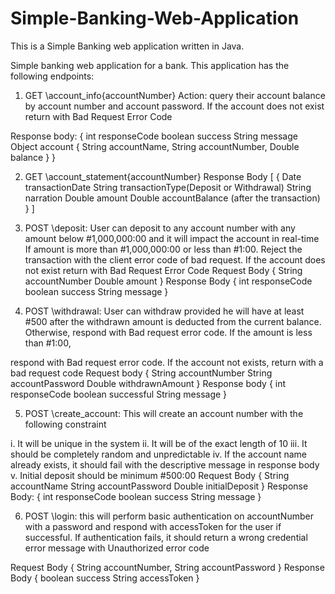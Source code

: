# Simple-Banking-Web-Application
This is a Simple Banking web application written in Java.

Simple banking web application for a
bank. This application has the following endpoints:
1. GET \account_info\{accountNumber}
Action: query their account balance by account number and account
password. If the account does not exist return with Bad Request Error Code

Response body:
{
int responseCode
boolean success
String message
Object account {
String accountName,
String accountNumber,
Double balance
}
}

2. GET \account_statement\{accountNumber}
Response Body
[
{
Date transactionDate
String transactionType(Deposit or Withdrawal)
String narration
Double amount
Double accountBalance (after the transaction)
}
]

3. POST \deposit: User can deposit to any account number with any amount
below #1,000,000:00 and it will impact the account in real-time
If amount is more than #1,000,000:00 or less than #1:00. Reject the
transaction with the client error code of bad request. If the account does not exist return
with Bad Request Error Code
Request Body
{
String accountNumber
Double amount
}
Response Body
{
int responseCode
boolean success
String message
}

4. POST \withdrawal: User can withdraw provided he will have at least #500
after the withdrawn amount is deducted from the current balance. Otherwise,
respond with Bad request error code. If the amount is less than #1:00,

respond with Bad request error code. If the account not exists, return with a bad request code
Request body
{
String accountNumber
String accountPassword
Double withdrawnAmount
}
Response body
{
int responseCode
boolean successful
String message
}

5. POST \create_account: This will create an account number with the following
constraint

i. It will be unique in the system
ii. It will be of the exact length of 10
iii. It should be completely random and unpredictable
iv. If the account name already exists, it should fail with the descriptive message in response body
v. Initial deposit should be minimum #500:00
Request Body
{
String accountName
String accountPassword
Double initialDeposit
}
Response Body:
{
int responseCode
boolean success
String message
}

6. POST \login: this will perform basic authentication on accountNumber with a password and respond with accessToken for the user if successful. If
authentication fails, it should return a wrong credential error message with
Unauthorized error code

Request Body
{
String accountNumber,
String accountPassword
}
Response Body
{
boolean success
String accessToken
}

